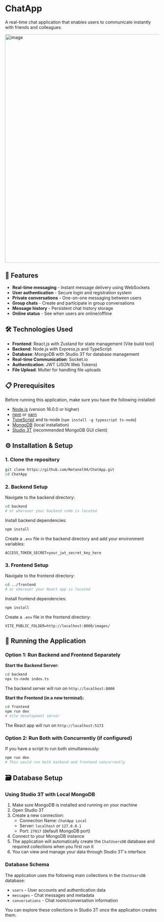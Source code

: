 # ChatApp

A real-time chat application that enables users to communicate instantly with friends and colleagues.

<img width="1269" height="747" alt="image" src="https://github.com/user-attachments/assets/39a67a1e-72f6-498d-bde7-12490c77e6c0" />





## 🚀 Features

- **Real-time messaging** - Instant message delivery using WebSockets
- **User authentication** - Secure login and registration system
- **Private conversations** - One-on-one messaging between users
- **Group chats** - Create and participate in group conversations
- **Message history** - Persistent chat history storage
- **Online status** - See when users are online/offline

## 🛠️ Technologies Used

- **Frontend**: React.js with Zustand for state management (Vite build tool)
- **Backend**: Node.js with Express.js and TypeScript
- **Database**: MongoDB with Studio 3T for database management
- **Real-time Communication**: Socket.io
- **Authentication**: JWT (JSON Web Tokens)
- **File Upload**: Multer for handling file uploads

## 📋 Prerequisites

Before running this application, make sure you have the following installed:

- [Node.js](https://nodejs.org/) (version 16.0.0 or higher)
- [npm](https://www.npmjs.com/) or [yarn](https://yarnpkg.com/)
- [TypeScript](https://www.typescriptlang.org/) and ts-node (`npm install -g typescript ts-node`)
- [MongoDB](https://www.mongodb.com/) (local installation)
- [Studio 3T](https://studio3t.com/) (recommended MongoDB GUI client)

## ⚙️ Installation & Setup

### 1. Clone the repository
```bash
git clone https://github.com/Netanel94/ChatApp.git
cd ChatApp
```

### 2. Backend Setup

Navigate to the backend directory:
```bash
cd backend
# or wherever your backend code is located
```

Install backend dependencies:
```bash
npm install
```

Create a `.env` file in the backend directory and add your environment variables:
```env
ACCESS_TOKEN_SECRET=your_jwt_secret_key_here
```

### 3. Frontend Setup

Navigate to the frontend directory:
```bash
cd ../frontend
# or wherever your React app is located
```

Install frontend dependencies:
```bash
npm install
```

Create a `.env` file in the frontend directory:
```env
VITE_PUBLIC_FOLDER=http://localhost:8000/images/
```

## 🚀 Running the Application

### Option 1: Run Backend and Frontend Separately

**Start the Backend Server:**
```bash
cd backend
npx ts-node index.ts
```
The backend server will run on `http://localhost:8000`

**Start the Frontend (in a new terminal):**
```bash
cd frontend
npm run dev
# Vite development server
```
The React app will run on `http://localhost:5173`

### Option 2: Run Both with Concurrently (if configured)

If you have a script to run both simultaneously:
```bash
npm run dev
# This would run both backend and frontend concurrently
```

## 🗃️ Database Setup

### Using Studio 3T with Local MongoDB
1. Make sure MongoDB is installed and running on your machine
2. Open Studio 3T
3. Create a new connection:
   - Connection Name: `ChatApp Local`
   - Server: `localhost` or `127.0.0.1`
   - Port: `27017` (default MongoDB port)
4. Connect to your MongoDB instance
5. The application will automatically create the `ChatUsersDB` database and required collections when you first run it
6. You can view and manage your data through Studio 3T's interface

### Database Schema
The application uses the following main collections in the `ChatUsersDB` database:
- `users` - User accounts and authentication data
- `messages` - Chat messages and metadata
- `conversations` - Chat room/conversation information

You can explore these collections in Studio 3T once the application creates them.




